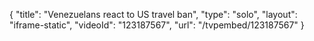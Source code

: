 {
    "title": "Venezuelans react to US travel ban",
    "type": "solo",
    "layout": "iframe-static",
    "videoId": "123187567",
    "url": "\/tvpembed\/123187567"
}